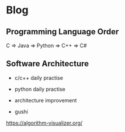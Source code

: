 # Blog

## Programming Language Order


C => Java => Python => C++ => C#

## Software Architecture



- c/c++ daily practise

- python daily practise

- architecture improvement

- gushi 

https://algorithm-visualizer.org/
